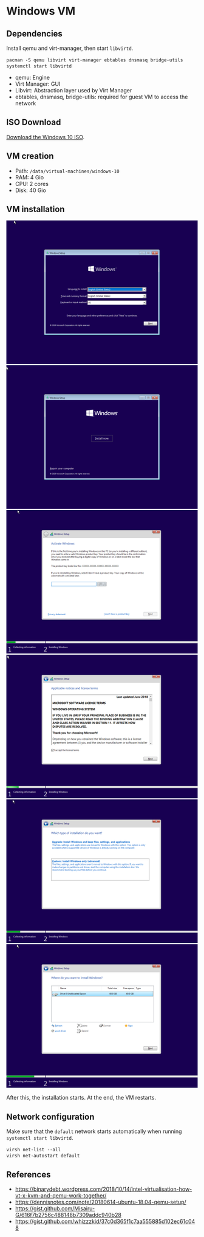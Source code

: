 # Windows VM

## Dependencies

Install qemu and virt-manager, then start `libvirtd`.

```
pacman -S qemu libvirt virt-manager ebtables dnsmasq bridge-utils
systemctl start libvirtd
```

- qemu: Engine
- Virt Manager: GUI
- Libvirt: Abstraction layer used by Virt Manager
- ebtables, dnsmasq, bridge-utils: required for guest VM to access the network

## ISO Download

[Download the Windows 10 ISO](https://www.microsoft.com/en-us/software-download/windows10ISO).

## VM creation

- Path: `/data/virtual-machines/windows-10`
- RAM: 4 Gio
- CPU: 2 cores
- Disk: 40 Gio

## VM installation

![Install 1](./install-1.png)
![Install 2](./install-2.png)
![Install 3](./install-3.png)
![Install 4](./install-4.png)
![Install 5](./install-5.png)
![Install 6](./install-6.png)

After this, the installation starts. At the end, the VM restarts.

## Network configuration

Make sure that the `default` network starts automatically when running `systemctl start libvirtd`.

```
virsh net-list --all
virsh net-autostart default
```

## References

- https://binarydebt.wordpress.com/2018/10/14/intel-virtualisation-how-vt-x-kvm-and-qemu-work-together/
- https://dennisnotes.com/note/20180614-ubuntu-18.04-qemu-setup/
- https://gist.github.com/Misairu-G/616f7b2756c488148b7309addc940b28
- https://gist.github.com/whizzzkid/37c0d365f1c7aa555885d102ec61c048

